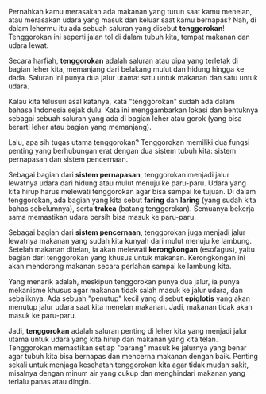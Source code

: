 Pernahkah kamu merasakan ada makanan yang turun saat kamu menelan, atau merasakan udara yang masuk dan keluar saat kamu bernapas? Nah, di dalam lehermu itu ada sebuah saluran yang disebut **tenggorokan**! Tenggorokan ini seperti jalan tol di dalam tubuh kita, tempat makanan dan udara lewat.

Secara harfiah, **tenggorokan** adalah saluran atau pipa yang terletak di bagian leher kita, memanjang dari belakang mulut dan hidung hingga ke dada. Saluran ini punya dua jalur utama: satu untuk makanan dan satu untuk udara.

Kalau kita telusuri asal katanya, kata "tenggorokan" sudah ada dalam bahasa Indonesia sejak dulu. Kata ini menggambarkan lokasi dan bentuknya sebagai sebuah saluran yang ada di bagian leher atau gorok (yang bisa berarti leher atau bagian yang memanjang).

Lalu, apa sih tugas utama tenggorokan? Tenggorokan memiliki dua fungsi penting yang berhubungan erat dengan dua sistem tubuh kita: sistem pernapasan dan sistem pencernaan.

Sebagai bagian dari **sistem pernapasan**, tenggorokan menjadi jalur lewatnya udara dari hidung atau mulut menuju ke paru-paru. Udara yang kita hirup harus melewati tenggorokan agar bisa sampai ke tujuan. Di dalam tenggorokan, ada bagian yang kita sebut **faring** dan **laring** (yang sudah kita bahas sebelumnya), serta **trakea** (batang tenggorokan). Semuanya bekerja sama memastikan udara bersih bisa masuk ke paru-paru.

Sebagai bagian dari **sistem pencernaan**, tenggorokan juga menjadi jalur lewatnya makanan yang sudah kita kunyah dari mulut menuju ke lambung. Setelah makanan ditelan, ia akan melewati **kerongkongan** (esofagus), yaitu bagian dari tenggorokan yang khusus untuk makanan. Kerongkongan ini akan mendorong makanan secara perlahan sampai ke lambung kita.

Yang menarik adalah, meskipun tenggorokan punya dua jalur, ia punya mekanisme khusus agar makanan tidak salah masuk ke jalur udara, dan sebaliknya. Ada sebuah "penutup" kecil yang disebut **epiglotis** yang akan menutup jalur udara saat kita menelan makanan. Jadi, makanan tidak akan masuk ke paru-paru.

Jadi, **tenggorokan** adalah saluran penting di leher kita yang menjadi jalur utama untuk udara yang kita hirup dan makanan yang kita telan. Tenggorokan memastikan setiap "barang" masuk ke jalurnya yang benar agar tubuh kita bisa bernapas dan mencerna makanan dengan baik. Penting sekali untuk menjaga kesehatan tenggorokan kita agar tidak mudah sakit, misalnya dengan minum air yang cukup dan menghindari makanan yang terlalu panas atau dingin.